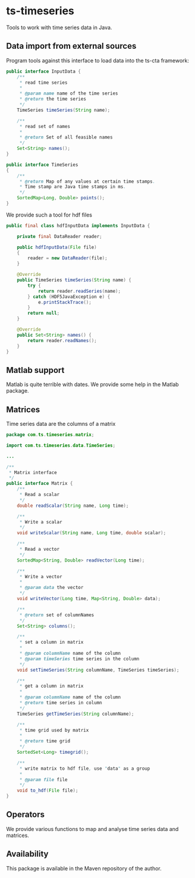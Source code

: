 # ts-timeseries

Tools to work with time series data in Java.


## Data import from external sources
Program tools against this interface to load data into the ts-cta framework:

```java
public interface InputData {
    /**
     * read time series
     *
     * @param name name of the time series
     * @return the time series
     */
    TimeSeries timeSeries(String name);

    /**
     * read set of names
     *
     * @return Set of all feasible names
     */
    Set<String> names();
}

public interface TimeSeries
{
    /**
     * @return Map of any values at certain time stamps.
     * Time stamp are Java time stamps in ms.
     */
    SortedMap<Long, Double> points();
}

```

We provide such a tool for hdf files
```java
public final class hdfInputData implements InputData {

    private final DataReader reader;

    public hdfInputData(File file)
    {
        reader = new DataReader(file);
    }

    @Override
    public TimeSeries timeSeries(String name) {
        try {
            return reader.readSeries(name);
        } catch (HDF5JavaException e) {
            e.printStackTrace();
        }
        return null;
    }

    @Override
    public Set<String> names() {
        return reader.readNames();
    }
}
```

## Matlab support
Matlab is quite terrible with dates. We provide some help in the Matlab package.

## Matrices
Time series data are the columns of a matrix

```java
package com.ts.timeseries.matrix;

import com.ts.timeseries.data.TimeSeries;

...

/**
 * Matrix interface
 */
public interface Matrix {
    /**
     * Read a scalar
     */
    double readScalar(String name, Long time);

    /**
     * Write a scalar
     */
    void writeScalar(String name, Long time, double scalar);

    /**
     * Read a vector
     */
    SortedMap<String, Double> readVector(Long time);

    /**
     * Write a vector
     *
     * @param data the vector
     */
    void writeVector(Long time, Map<String, Double> data);

    /**
     * @return set of columnNames
     */
    Set<String> columns();

    /**
     * set a column in matrix
     *
     * @param columnName name of the column
     * @param timeSeries time series in the column
     */
    void setTimeSeries(String columnName, TimeSeries timeSeries);

    /**
     * get a column in matrix
     *
     * @param columnName name of the column
     * @return time series in column
     */
    TimeSeries getTimeSeries(String columnName);

    /**
     * time grid used by matrix
     *
     * @return time grid
     */
    SortedSet<Long> timegrid();

    /**
     * write matrix to hdf file, use "data" as a group
     *
     * @param file file
     */
    void to_hdf(File file);
}
```

## Operators
We provide various functions to map and analyse time series data and matrices.

## Availability
This package is available in the Maven repository of the author.



